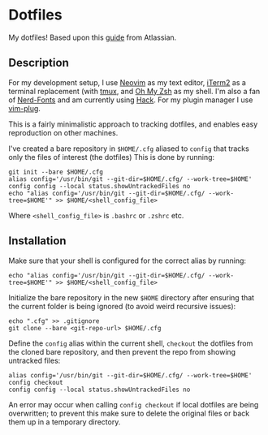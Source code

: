 Dotfiles
==============================

My dotfiles! Based upon this [guide](https://www.atlassian.com/git/tutorials/dotfiles) from Atlassian.

## Description

For my development setup, I use [Neovim](https://neovim.io/) as my text editor, [iTerm2](https://www.iterm2.com/index.html)
as a terminal replacement (with [tmux](https://github.com/tmux/tmux/wiki), and [Oh My Zsh](https://ohmyz.sh/) as my shell.
I'm also a fan of [Nerd-Fonts](https://github.com/ryanoasis/nerd-fonts) and am currently using [Hack](https://github.com/ryanoasis/nerd-fonts/tree/master/patched-fonts/Hack).
For my plugin manager I use [vim-plug](https://github.com/junegunn/vim-plug).

This is a fairly minimalistic approach to tracking dotfiles, and enables easy reproduction on other machines.

I've created a bare repository in `$HOME/.cfg` aliased to `config` that tracks only the files of interest (the dotfiles) This is done by running:

```shell
git init --bare $HOME/.cfg
alias config='/usr/bin/git --git-dir=$HOME/.cfg/ --work-tree=$HOME'
config config --local status.showUntrackedFiles no
echo "alias config='/usr/bin/git --git-dir=$HOME/.cfg/ --work-tree=$HOME'" >> $HOME/<shell_config_file>
```

Where `<shell_config_file>` is `.bashrc` or `.zshrc` etc.

## Installation

Make sure that your shell is configured for the correct alias by running:

```shell
echo "alias config='/usr/bin/git --git-dir=$HOME/.cfg/ --work-tree=$HOME'" >> $HOME/<shell_config_file>
```

Initialize the bare repository in the new `$HOME` directory after ensuring that the current folder is being ignored (to avoid weird recursive issues):

```shell
echo ".cfg" >> .gitignore
git clone --bare <git-repo-url> $HOME/.cfg
```

Define the `config` alias within the current shell, `checkout` the dotfiles from the cloned bare repository, and then prevent the repo from showing untracked files:

```shell
alias config='/usr/bin/git --git-dir=$HOME/.cfg/ --work-tree=$HOME'
config checkout
config config --local status.showUntrackedFiles no
```

An error may occur when calling `config checkout` if local dotfiles are being overwritten; to prevent this make sure to delete the original files or back them up in a temporary directory.

